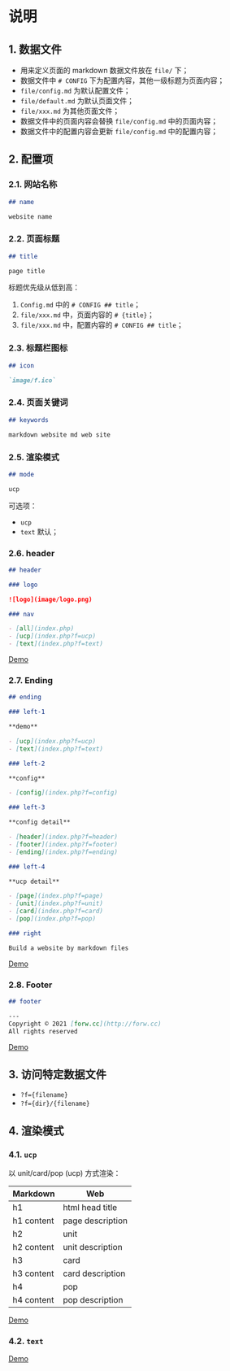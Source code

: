 # 说明

## 1. 数据文件

- 用来定义页面的 markdown 数据文件放在 `file/` 下；
- 数据文件中 `# CONFIG` 下为配置内容，其他一级标题为页面内容；
- `file/config.md` 为默认配置文件；
- `file/default.md` 为默认页面文件；
- `file/xxx.md` 为其他页面文件；
- 数据文件中的页面内容会替换 `file/config.md` 中的页面内容；
- 数据文件中的配置内容会更新 `file/config.md` 中的配置内容；

## 2. 配置项

### 2.1. 网站名称

```markdown
## name

website name
```

### 2.2. 页面标题

```markdown
## title

page title
```

标题优先级从低到高：

1. `Config.md` 中的 `# CONFIG ## title`；
1. `file/xxx.md` 中，页面内容的 `# {title}`；
1. `file/xxx.md` 中，配置内容的 `# CONFIG ## title`；

### 2.3. 标题栏图标

```markdown
## icon

`image/f.ico`
```

### 2.4. 页面关键词

```markdown
## keywords

markdown website md web site
```

### 2.5. 渲染模式

```markdown
## mode

ucp
```

可选项：

- `ucp`
- `text` 默认；

### 2.6. header

```markdown
## header

### logo

![logo](image/logo.png)

### nav

- [all](index.php)
- [ucp](index.php?f=ucp)
- [text](index.php?f=text)
```

[Demo](http://forw.cc/markdown-website/demo/?f=header)

### 2.7. Ending

```markdown
## ending

### left-1

**demo**

- [ucp](index.php?f=ucp)
- [text](index.php?f=text)

### left-2

**config**

- [config](index.php?f=config)

### left-3

**config detail**

- [header](index.php?f=header)
- [footer](index.php?f=footer)
- [ending](index.php?f=ending)

### left-4

**ucp detail**

- [page](index.php?f=page)
- [unit](index.php?f=unit)
- [card](index.php?f=card)
- [pop](index.php?f=pop)

### right

Build a website by markdown files  
```

[Demo](http://forw.cc/markdown-website/demo/?f=ending)

### 2.8. Footer

```markdown
## footer

---
Copyright © 2021 [forw.cc](http://forw.cc)   
All rights reserved  
```

[Demo](http://forw.cc/markdown-website/demo/?f=footer)

## 3. 访问特定数据文件

- `?f={filename}`
- `?f={dir}/{filename}`

## 4. 渲染模式

### 4.1. `ucp` 

以 unit/card/pop (ucp) 方式渲染：  

| Markdown   | Web              |
| ---------- | ---------------- |
| h1         | html head title  |
| h1 content | page description |
| h2         | unit             |
| h2 content | unit description |
| h3         | card             |
| h3 content | card description |
| h4         | pop              |
| h4 content | pop description  |

[Demo](http://forw.cc/markdown-website/demo/?f=ucp)

### 4.2. `text`

[Demo](http://forw.cc/markdown-website/demo/?f=text)
